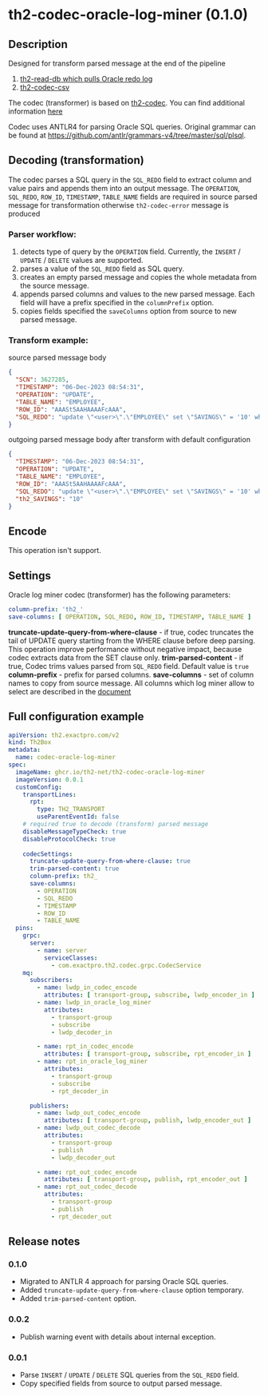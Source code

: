 # th2-codec-oracle-log-miner (0.1.0)

## Description

Designed for transform parsed message at the end of the pipeline
1. [th2-read-db which pulls Oracle redo log](https://github.com/th2-net/th2-read-db/tree/dev-2/oracle-log-miner.md)
2. [th2-codec-csv](https://github.com/th2-net/th2-codec-csv)

The codec (transformer) is based on [th2-codec](https://github.com/th2-net/th2-codec). You can find additional information [here](https://github.com/th2-net/th2-codec/blob/master/README.md)

Codec uses ANTLR4 for parsing Oracle SQL queries.
Original grammar can be found at https://github.com/antlr/grammars-v4/tree/master/sql/plsql.

## Decoding (transformation)

The codec parses a SQL query in the `SQL_REDO` field to extract column and value pairs and appends them into an output message.
The `OPERATION`, `SQL_REDO`, `ROW_ID`, `TIMESTAMP`, `TABLE_NAME` fields are required in source parsed message for transformation otherwise `th2-codec-error` message is produced 

### Parser workflow:
1. detects type of query by the `OPERATION` field. 
Currently, the `INSERT` / `UPDATE` / `DELETE` values are supported.
2. parses a value of the `SQL_REDO` field as SQL query.
3. creates an empty parsed message and copies the whole metadata from the source message.
4. appends parsed columns and values to the new parsed message. 
Each field will have a prefix specified in the `columnPrefix` option.
5. copies fields specified the `saveColumns` option from source to new parsed message.

### Transform example:

source parsed message body
```json
{
  "SCN": 3627285,
  "TIMESTAMP": "06-Dec-2023 08:54:31",
  "OPERATION": "UPDATE",
  "TABLE_NAME": "EMPLOYEE",
  "ROW_ID": "AAASt5AAHAAAAFcAAA",
  "SQL_REDO": "update \"<user>\".\"EMPLOYEE\" set \"SAVINGS\" = '10' where \"SAVINGS\" = '1' and ROWID = 'AAASt5AAHAAAAFcAAA';"
}
```

outgoing parsed message body after transform with default configuration
```json
{
  "TIMESTAMP": "06-Dec-2023 08:54:31",
  "OPERATION": "UPDATE",
  "TABLE_NAME": "EMPLOYEE",
  "ROW_ID": "AAASt5AAHAAAAFcAAA",
  "SQL_REDO": "update \"<user>\".\"EMPLOYEE\" set \"SAVINGS\" = '10' where \"SAVINGS\" = '1' and ROWID = 'AAASt5AAHAAAAFcAAA';",
  "th2_SAVINGS": "10"
}
```

## Encode

This operation isn't support.

## Settings

Oracle log miner codec (transformer) has the following parameters:
```yaml
column-prefix: 'th2_'
save-columns: [ OPERATION, SQL_REDO, ROW_ID, TIMESTAMP, TABLE_NAME ]
```

**truncate-update-query-from-where-clause** - if true, codec truncates the tail of UPDATE query starting from the WHERE clause before deep parsing.
This operation improve performance without negative impact, because codec extracts data from the SET clause only.
**trim-parsed-content** - if true, Codec trims values parsed from `SQL_REDO` field. Default value is `true`
**column-prefix** - prefix for parsed columns.
**save-columns** - set of column names to copy from source message.
All columns which log miner allow to select are described in the [document](https://docs.oracle.com/en/database/oracle/oracle-database/19/refrn/V-LOGMNR_CONTENTS.html#GUID-B9196942-07BF-4935-B603-FA875064F5C3) 

## Full configuration example

```yaml
apiVersion: th2.exactpro.com/v2
kind: Th2Box
metadata:
  name: codec-oracle-log-miner
spec:
  imageName: ghcr.io/th2-net/th2-codec-oracle-log-miner
  imageVersion: 0.0.1
  customConfig:
    transportLines:
      rpt:
        type: TH2_TRANSPORT
        useParentEventId: false    
    # required true to decode (transform) parsed message 
    disableMessageTypeCheck: true
    disableProtocolCheck: true
    
    codecSettings:
      truncate-update-query-from-where-clause: true
      trim-parsed-content: true
      column-prefix: th2_
      save-columns:
        - OPERATION
        - SQL_REDO
        - TIMESTAMP
        - ROW_ID
        - TABLE_NAME
  pins:
    grpc:
      server:
        - name: server
          serviceClasses:
            - com.exactpro.th2.codec.grpc.CodecService
    mq:
      subscribers:
        - name: lwdp_in_codec_encode
          attributes: [ transport-group, subscribe, lwdp_encoder_in ]
        - name: lwdp_in_oracle_log_miner
          attributes:
            - transport-group
            - subscribe
            - lwdp_decoder_in

        - name: rpt_in_codec_encode
          attributes: [ transport-group, subscribe, rpt_encoder_in ]
        - name: rpt_in_oracle_log_miner
          attributes:
            - transport-group
            - subscribe
            - rpt_decoder_in

      publishers:
        - name: lwdp_out_codec_encode
          attributes: [ transport-group, publish, lwdp_encoder_out ]
        - name: lwdp_out_codec_decode
          attributes:
            - transport-group
            - publish
            - lwdp_decoder_out

        - name: rpt_out_codec_encode
          attributes: [ transport-group, publish, rpt_encoder_out ]
        - name: rpt_out_codec_decode
          attributes:
            - transport-group
            - publish
            - rpt_decoder_out
```

## Release notes

### 0.1.0
+ Migrated to ANTLR 4 approach for parsing Oracle SQL queries.
+ Added `truncate-update-query-from-where-clause` option temporary.
+ Added `trim-parsed-content` option.

### 0.0.2
+ Publish warning event with details about internal exception.

### 0.0.1
+ Parse `INSERT` / `UPDATE` / `DELETE` SQL queries from the `SQL_REDO` field.
+ Copy specified fields from source to output parsed message.